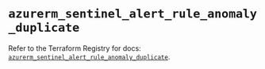# `azurerm_sentinel_alert_rule_anomaly_duplicate`

Refer to the Terraform Registry for docs: [`azurerm_sentinel_alert_rule_anomaly_duplicate`](https://registry.terraform.io/providers/hashicorp/azurerm/4.28.0/docs/resources/sentinel_alert_rule_anomaly_duplicate).
